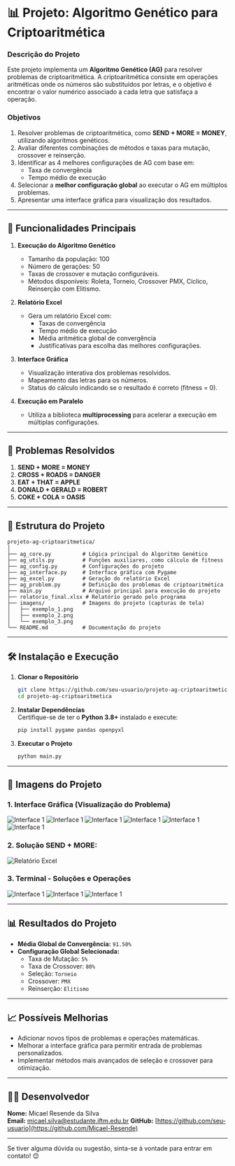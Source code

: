 # 📊 Projeto: Algoritmo Genético para Criptoaritmética  

### **Descrição do Projeto**  
Este projeto implementa um **Algoritmo Genético (AG)** para resolver problemas de criptoaritmética. A criptoaritmética consiste em operações aritméticas onde os números são substituídos por letras, e o objetivo é encontrar o valor numérico associado a cada letra que satisfaça a operação.  

### **Objetivos**  
1. Resolver problemas de criptoaritmética, como **SEND + MORE = MONEY**, utilizando algoritmos genéticos.  
2. Avaliar diferentes combinações de métodos e taxas para mutação, crossover e reinserção.  
3. Identificar as 4 melhores configurações de AG com base em:  
   - Taxa de convergência  
   - Tempo médio de execução  
4. Selecionar a **melhor configuração global** ao executar o AG em múltiplos problemas.  
5. Apresentar uma interface gráfica para visualização dos resultados.  

---

## 🚀 **Funcionalidades Principais**  

1. **Execução do Algoritmo Genético**  
   - Tamanho da população: 100  
   - Número de gerações: 50  
   - Taxas de crossover e mutação configuráveis.  
   - Métodos disponíveis: Roleta, Torneio, Crossover PMX, Cíclico, Reinserção com Elitismo.  

2. **Relatório Excel**  
   - Gera um relatório Excel com:  
     - Taxas de convergência  
     - Tempo médio de execução  
     - Média aritmética global de convergência  
     - Justificativas para escolha das melhores configurações.  

3. **Interface Gráfica**  
   - Visualização interativa dos problemas resolvidos.  
   - Mapeamento das letras para os números.  
   - Status do cálculo indicando se o resultado é correto (fitness = 0).  

4. **Execução em Paralelo**  
   - Utiliza a biblioteca **multiprocessing** para acelerar a execução em múltiplas configurações.  

---

## 🧩 **Problemas Resolvidos**  

1. **SEND + MORE = MONEY**  
2. **CROSS + ROADS = DANGER**  
3. **EAT + THAT = APPLE**  
4. **DONALD + GERALD = ROBERT**  
5. **COKE + COLA = OASIS**  

---

## 📂 **Estrutura do Projeto**  

```plaintext
projeto-ag-criptoaritmetica/
│
├── ag_core.py          # Lógica principal do Algoritmo Genético
├── ag_utils.py         # Funções auxiliares, como cálculo de fitness
├── ag_config.py        # Configurações do projeto
├── ag_interface.py     # Interface gráfica com Pygame
├── ag_excel.py         # Geração do relatório Excel
├── ag_problem.py       # Definição dos problemas de criptoaritmética
├── main.py             # Arquivo principal para execução do projeto
├── relatorio_final.xlsx # Relatório gerado pelo programa
├── imagens/            # Imagens do projeto (capturas de tela)
│   ├── exemplo_1.png
│   ├── exemplo_2.png
│   └── exemplo_3.png
└── README.md           # Documentação do projeto
```

---

## 🛠️ **Instalação e Execução**  

1. **Clonar o Repositório**  
   ```bash
   git clone https://github.com/seu-usuario/projeto-ag-criptoaritmetica.git
   cd projeto-ag-criptoaritmetica
   ```

2. **Instalar Dependências**  
   Certifique-se de ter o **Python 3.8+** instalado e execute:  
   ```bash
   pip install pygame pandas openpyxl
   ```

3. **Executar o Projeto**  
   ```bash
   python main.py
   ```

---

## 📸 **Imagens do Projeto**  

### **1. Interface Gráfica (Visualização do Problema)**  
![Interface 1](https://github.com/Micael-Resende/Algoritmo-Genetico/blob/master/project/images/caso1.png)
![Interface 1](https://github.com/Micael-Resende/Algoritmo-Genetico/blob/master/project/images/caso2.png)
![Interface 1](https://github.com/Micael-Resende/Algoritmo-Genetico/blob/master/project/images/caso3.png)
![Interface 1](https://github.com/Micael-Resende/Algoritmo-Genetico/blob/master/project/images/caso4.png)
![Interface 1](https://github.com/Micael-Resende/Algoritmo-Genetico/blob/master/project/images/caso5.png)
![Interface 1](https://github.com/Micael-Resende/Algoritmo-Genetico/blob/master/project/images/caso6.png)

### **2. Solução SEND + MORE:**  
![Relatório Excel](https://github.com/Micael-Resende/Algoritmo-Genetico/blob/master/project/images/solve-send_more.png)

### **3. Terminal - Soluções e Operações**  
![Interface 1](https://github.com/Micael-Resende/Algoritmo-Genetico/blob/master/project/images/melhores_configs1.png)
![Interface 1](https://github.com/Micael-Resende/Algoritmo-Genetico/blob/master/project/images/melhores_configs2.png)
![Interface 1](https://github.com/Micael-Resende/Algoritmo-Genetico/blob/master/project/images/melhores_configs3.png)

---

## 📊 **Resultados do Projeto**  

- **Média Global de Convergência:** `91.50%`  
- **Configuração Global Selecionada:**  
   - Taxa de Mutação: `5%`  
   - Taxa de Crossover: `80%`  
   - Seleção: `Torneio`  
   - Crossover: `PMX`  
   - Reinserção: `Elitismo`  

---

## 📈 **Possíveis Melhorias**  

- Adicionar novos tipos de problemas e operações matemáticas.  
- Melhorar a interface gráfica para permitir entrada de problemas personalizados.  
- Implementar métodos mais avançados de seleção e crossover para otimização.  

---

## 🧑‍💻 **Desenvolvedor**  

**Nome:** Micael Resende da Silva  
**Email:** micael.silva@estudante.iftm.edu.br
**GitHub:** [https://github.com/seu-usuario](https://github.com/Micael-Resende)  

---

Se tiver alguma dúvida ou sugestão, sinta-se à vontade para entrar em contato! 😊  
